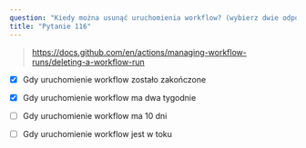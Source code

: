 ```yaml
---
question: "Kiedy można usunąć uruchomienia workflow? (wybierz dwie odpowiedzi)"
title: "Pytanie 116"
---
```


> https://docs.github.com/en/actions/managing-workflow-runs/deleting-a-workflow-run
- [x] Gdy uruchomienie workflow zostało zakończone
- [x] Gdy uruchomienie workflow ma dwa tygodnie
- [ ] Gdy uruchomienie workflow ma 10 dni
- [ ] Gdy uruchomienie workflow jest w toku

